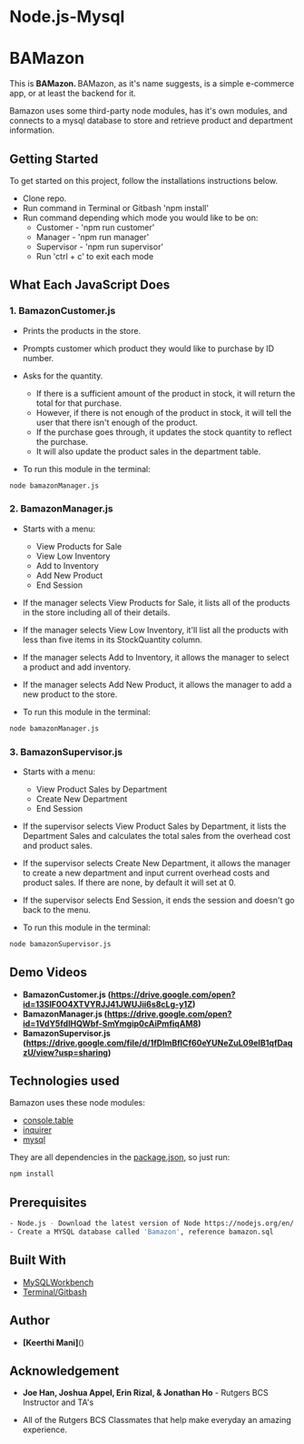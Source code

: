 # Node.js-Mysql
# BAMazon
This is <strong>BAMazon. </strong> BAMazon, as it's name suggests, is a simple e-commerce app, or at least the backend for it. 

Bamazon uses some third-party node modules, has it's own modules, and connects to a mysql database to store and retrieve product and department information.

## Getting Started
To get started on this project, follow the installations instructions below.

* Clone repo.
* Run command in Terminal or Gitbash 'npm install'
* Run command depending which mode you would like to be on:
    * Customer - 'npm run customer'
    * Manager - 'npm run manager'
    * Supervisor - 'npm run supervisor'
    * Run 'ctrl + c' to exit each mode

## What Each JavaScript Does

### 1. BamazonCustomer.js

* Prints the products in the store.

* Prompts customer which product they would like to purchase by ID number.

* Asks for the quantity.

    * If there is a sufficient amount of the product in stock, it will return the total for that purchase.
    * However, if there is not enough of the product in stock, it will tell the user that there isn't enough of the product.
    * If the purchase goes through, it updates the stock quantity to reflect the purchase.
    * It will also update the product sales in the department table.

* To run this module in the terminal:

```sh
node bamazonManager.js
```

### 2. BamazonManager.js

* Starts with a menu:

    * View Products for Sale
    * View Low Inventory
    * Add to Inventory
    * Add New Product
    * End Session
        
* If the manager selects View Products for Sale, it lists all of the products in the store including all of their details.

* If the manager selects View Low Inventory, it'll list all the products with less than five items in its StockQuantity column.

* If the manager selects Add to Inventory, it allows the manager to select a product and add inventory.

* If the manager selects Add New Product, it allows the manager to add a new product to the store.

* To run this module in the terminal:

```sh
node bamazonManager.js
```

### 3. BamazonSupervisor.js

* Starts with a menu:

    * View Product Sales by Department
    * Create New Department
    * End Session

* If the supervisor selects View Product Sales by Department, it lists the Department Sales and calculates the total sales from the overhead cost and product sales.

* If the supervisor selects Create New Department, it allows the manager to create a new department and input current overhead costs and product sales. If there are none, by default it will set at 0.

* If the supervisor selects End Session, it ends the session and doesn't go back to the menu.

* To run this module in the terminal:

```sh
node bamazonSupervisor.js
```
## Demo Videos

- <strong>BamazonCustomer.js (https://drive.google.com/open?id=13SIF0O4XTVYRJJ41JWUJii6s8cLg-y1Z)
- BamazonManager.js (https://drive.google.com/open?id=1VdY5fdIHQWbf-SmYmgip0cAiPmfiqAM8)
- BamazonSupervisor.js (https://drive.google.com/file/d/1fDlmBflCf60eYUNeZuL09eIB1qfDaqzU/view?usp=sharing)</strong>

## Technologies used

Bamazon uses these node modules: 

- [console.table](https://www.npmjs.com/package/console.table) 
- [inquirer](https://www.npmjs.com/package/inquirer) 
- [mysql](https://www.npmjs.com/package/mysql)

They are all dependencies in the [package.json](https://docs.npmjs.com/files/package.json), so just run:

```sh
npm install
```

## Prerequisites

```sh
- Node.js - Download the latest version of Node https://nodejs.org/en/
- Create a MYSQL database called 'Bamazon', reference bamazon.sql
```

## Built With

- [MySQLWorkbench](https://www.mysql.com/products/workbench/)
- [Terminal/Gitbash](https://openterminal.en.softonic.com/mac)

## Author

* <strong>[Keerthi Mani]</strong>()

## Acknowledgement

* <strong>Joe Han, Joshua Appel, Erin Rizal, & Jonathan Ho</strong> - Rutgers BCS Instructor and TA's

* All of the Rutgers BCS Classmates that help make everyday an amazing experience.
